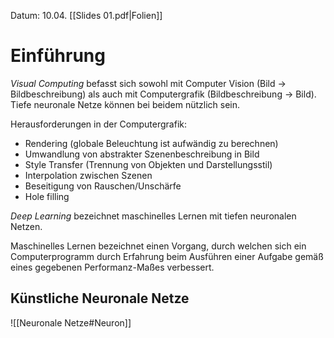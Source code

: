 Datum: 10.04.
[[Slides 01.pdf|Folien]]

# Einführung

*Visual Computing* befasst sich sowohl mit Computer Vision (Bild -> Bildbeschreibung) als auch mit Computergrafik (Bildbeschreibung -> Bild).
Tiefe neuronale Netze können bei beidem nützlich sein.

Herausforderungen in der Computergrafik:
- Rendering (globale Beleuchtung ist aufwändig zu berechnen)
- Umwandlung von abstrakter Szenenbeschreibung in Bild
- Style Transfer (Trennung von Objekten und Darstellungsstil)
- Interpolation zwischen Szenen
- Beseitigung von Rauschen/Unschärfe
- Hole filling

*Deep Learning* bezeichnet maschinelles Lernen mit tiefen neuronalen Netzen.

Maschinelles Lernen bezeichnet einen Vorgang, durch welchen sich ein Computerprogramm durch Erfahrung beim Ausführen einer Aufgabe gemäß eines gegebenen Performanz-Maßes verbessert.

## Künstliche Neuronale Netze
![[Neuronale Netze#Neuron]]
